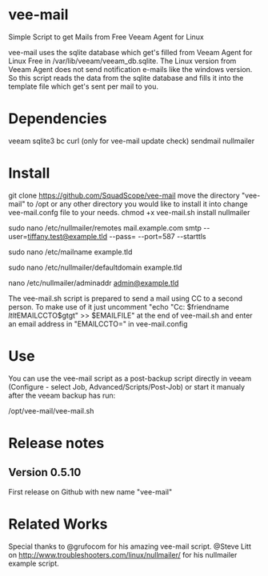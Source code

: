 # vee-mail
Simple Script to get Mails from Free Veeam Agent for Linux

vee-mail uses the sqlite database which get's filled from Veeam Agent for Linux Free in /var/lib/veeam/veeam_db.sqlite.
The Linux version from Veeam Agent does not send notification e-mails like the windows version.
So this script reads the data from the sqlite database and fills it into the template file which get's sent per mail to you.

# Dependencies

veeam
sqlite3
bc
curl (only for vee-mail update check)
sendmail
nullmailer

# Install

git clone https://github.com/SquadScope/vee-mail
move the directory "vee-mail" to /opt or any other directory you would like to install it into
change vee-mail.confg file to your needs.
chmod +x vee-mail.sh
install nullmailer

sudo nano /etc/nullmailer/remotes
  mail.example.com smtp --user=tiffany.test@example.tld --pass=<Password> --port=587 --starttls
  
sudo nano /etc/mailname
    example.tld
    
sudo nano /etc/nullmailer/defaultdomain
    example.tld
    
nano /etc/nullmailer/adminaddr
    admin@example.tld

The vee-mail.sh script is prepared to send a mail using CC to a second person. To make use of it just uncomment "echo "Cc: $friendname $ltlt$EMAILCCTO$gtgt" >> $EMAILFILE" at the end of vee-mail.sh and enter an email address in "EMAILCCTO=" in vee-mail.config


# Use

You can use the vee-mail script as a post-backup script directly in veeam (Configure - select Job, Advanced/Scripts/Post-Job) or start it manualy after the veeam backup has run:

/opt/vee-mail/vee-mail.sh


# Release notes

## Version 0.5.10
First release on Github with new name "vee-mail"

# Related Works
Special thanks to @grufocom for his amazing vee-mail script.
@Steve Litt on  http://www.troubleshooters.com/linux/nullmailer/ for his nullmailer example script.
